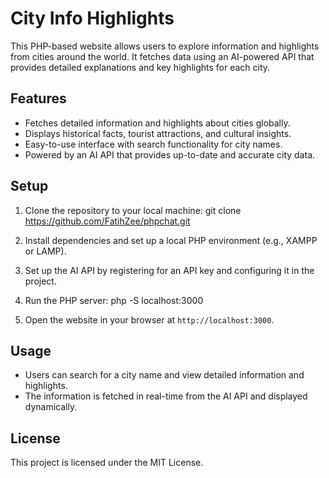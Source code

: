 # City Info Highlights

This PHP-based website allows users to explore information and highlights from cities around the world. It fetches data using an AI-powered API that provides detailed explanations and key highlights for each city.

## Features
- Fetches detailed information and highlights about cities globally.
- Displays historical facts, tourist attractions, and cultural insights.
- Easy-to-use interface with search functionality for city names.
- Powered by an AI API that provides up-to-date and accurate city data.

## Setup
1. Clone the repository to your local machine:
   git clone https://github.com/FatihZee/phpchat.git

2. Install dependencies and set up a local PHP environment (e.g., XAMPP or LAMP).

3. Set up the AI API by registering for an API key and configuring it in the project.

4. Run the PHP server:
   php -S localhost:3000

5. Open the website in your browser at `http://localhost:3000`.

## Usage
- Users can search for a city name and view detailed information and highlights.
- The information is fetched in real-time from the AI API and displayed dynamically.

## License
This project is licensed under the MIT License.
